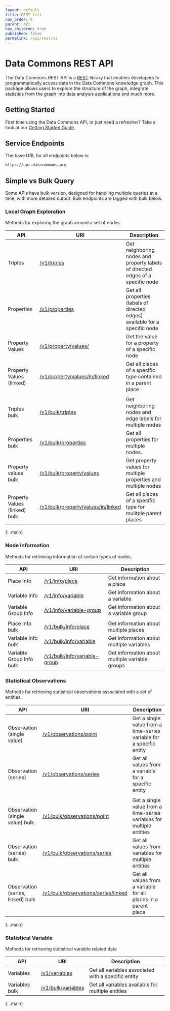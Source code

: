 ```yaml
---
layout: default
title: REST (v1)
nav_order: 0
parent: API
has_children: true
published: false
permalink: /api/rest/v1
---
```


# Data Commons REST API

The Data Commons REST API is a
[REST](https://en.wikipedia.org/wiki/Representational_state_transfer) library
that enables developers to programmatically access data in the Data Commons
knowledge graph. This package allows users to explore the structure of the
graph, integrate statistics from the graph into data analysis applications and
much more.

## Getting Started

First time using the Data Commons API, or just need a refresher? Take a look at
our [Getting Started Guide](/api/rest/v1/getting_started).

## Service Endpoints

The base URL for all endpoints below is:

```bash
https://api.datacommons.org
```

## Simple vs Bulk Query

Some APIs have bulk version, designed for handling multiple queries at a time,
with more detailed output. Bulk endpoints are tagged with <bulk-tag>bulk</bulk-tag> below.

### Local Graph Exploration

Methods for exploring the graph around a set of nodes.

| API                             | URI                                                                               | Description                                                                    |
| ------------------------------- | --------------------------------------------------------------------------------- | ------------------------------------------------------------------------------ |
| Triples                         | [/v1/triples](/api/rest/v1/triples)                                               | Get neighboring nodes and property labels of directed edges of a specific node |
| Properties                      | [/v1/properties](/api/rest/v1/properties)                                         | Get all properties (labels of directed edges) available for a specific node    |
| Property Values                 | [/v1/property/values/](/api/rest/v1/property/values)                              | Get the value for a property of a specific node                                |
| Property Values (linked)        | [/v1/property/values/in/linked](/api/rest/v1/property/values/in/linked)           | Get all places of a specific type contained in a parent place                  |
|                                 |                                                                                   |                                                                                |
| Triples <bulk-tag>bulk</bulk-tag>                  | [/v1/bulk/triples](/api/rest/v1/bulk/triples)                                     | Get neighboring nodes and edge labels for multiple nodes                       |
| Properties <bulk-tag>bulk</bulk-tag>               | [/v1/bulk/properties](/api/rest/v1/bulk/properties)                               | Get all properties for multiple nodes.                                         |
| Property values <bulk-tag>bulk</bulk-tag>          | [/v1/bulk/property/values](/api/rest/v1/bulk/property/values)                     | Get property values for multiple properties and multiple nodes                 |
| Property Values (linked) <bulk-tag>bulk</bulk-tag> | [/v1/bulk/property/values/in/linked](/api/rest/v1/bulk/property/values/in/linked) | Get all places of a specific type for mulitple parent places                   |
{: .main}

### Node Information

Methods for retrieving information of certain types of nodes.

| API                        | URI                                                                   | Description                                    |
| -------------------------- | --------------------------------------------------------------------- | ---------------------------------------------- |
| Place Info                 | [/v1/info/place](/api/rest/v1/info/place)                             | Get information about a place                  |
| Variable Info              | [/v1/info/variable](/api/rest/v1/info/variable)                       | Get information about a variable               |
| Variable Group Info        | [/v1/info/variable-group](/api/rest/v1/info/variable-group)           | Get information about a variable group         |
|                            |                                                                       |                                                |
| Place Info <bulk-tag>bulk</bulk-tag>          | [/v1/bulk/info/place](/api/rest/v1/bulk/info/place)                   | Get information about multiple places          |
| Variable Info <bulk-tag>bulk</bulk-tag>       | [/v1/bulk/info/variable](/api/rest/v1/bulk/info/variable)           | Get information about multiple variables       |
| Variable Group Info <bulk-tag>bulk</bulk-tag> | [/v1/bulk/info/variable-group](/api/rest/v1/bulk/info/variable-group) | Get information about multiple variable groups |

### Statistical Observations

Methods for retrieving statistical observations associated with a set of entities.

| API                                 | URI                                                                                 | Description                                                           |
| ----------------------------------- | ----------------------------------------------------------------------------------- | --------------------------------------------------------------------- |
| Observation (single value)          | [/v1/observations/point](/api/rest/v1/observations/point)                           | Get a single value from a time-series variable for a specific entity  |
| Observation (series)                | [/v1/observations/series](/api/rest/v1/observations/series)                         | Get all values from a variable for a specific entity                  |
|                                     |                                                                                     |                                                                       |
| Observation (single value) <bulk-tag>bulk</bulk-tag>   | [/v1/bulk/observations/point](/api/rest/v1/bulk/observations/point)                 | Get a single value from a time-series variables for multiple entities |
| Observation (series) <bulk-tag>bulk</bulk-tag>         | [/v1/bulk/observations/series](/api/rest/v1/bulk/observations/series)               | Get all values from variables for multiple entities                   |
| Observation (series, linked) <bulk-tag>bulk</bulk-tag> | [/v1/bulk/observations/series/linked](/api/rest/v1/bulk/observations/series/linked) | Get all values from a variable for all places in a parent place       |
{: .main}

### Statistical Variable

Methods for retrieving statistical variable related data

| API              | URI                                               | Description                                         |
| ---------------- | ------------------------------------------------- | --------------------------------------------------- |
| Variables        | [/v1/variables](/api/rest/v1/variables)           | Get all variables associated with a specific entity |
| Variables <bulk-tag>bulk</bulk-tag> | [/v1/bulk/variables](/api/rest/v1/bulk/variables) | Get all variables available for multiple entities   |
{: .main}
